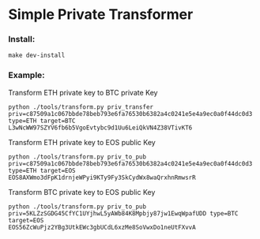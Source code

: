# Simple Private Transformer

### Install:

```
make dev-install
```

### Example:

Transform ETH private key to BTC private Key

```
python ./tools/transform.py priv_transfer priv=c87509a1c067bbde78beb793e6fa76530b6382a4c0241e5e4a9ec0a0f44dc0d3 type=ETH target=BTC
L3wNcWW97SZYV6fb6b5VgoEvtybc9d1Uu6LeiQkVN4Z38VTivKT6
```

Transform ETH private key to EOS public Key

```
python ./tools/transform.py priv_to_pub priv=c87509a1c067bbde78beb793e6fa76530b6382a4c0241e5e4a9ec0a0f44dc0d3 type=ETH target=EOS
EOS8AXWmo3dFpK1drnjeWPyi9KTy9Fy3SkCydWx8waQrxhnRmwsrR
```

Transform BTC private key to EOS public Key
```
python ./tools/transform.py priv_to_pub priv=5KLZzSGDG45CfYC1UYjhwL5yAWb84K8Mpbjy87jw1EwqWpafUDD type=BTC target=EOS
EOS56ZcWuPjz2YBg3UtkEWc3gbUCdL6xzMe8SoVwxDo1neUtFXvvA
```
